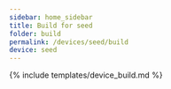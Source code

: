 ```yaml
---
sidebar: home_sidebar
title: Build for seed
folder: build
permalink: /devices/seed/build
device: seed
---
```

{% include templates/device_build.md %}

